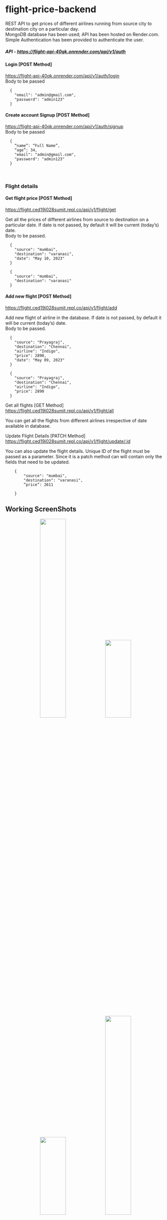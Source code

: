 # flight-price-backend

REST API to get prices of different airlines running from source city to destination city on a particular day.<br>
MongoDB database has been used; API has been hosted on Render.com.<br>
Simple Authentication has been provided to authenticate the user.<br>
##### API - <a href="https://flight-api-40qk.onrender.com/api/v1/auth"> https://flight-api-40qk.onrender.com/api/v1/auth </a> <br>

#### Login [POST Method]
<a href="https://flight-api-40qk.onrender.com/api/v1/auth/login"> https://flight-api-40qk.onrender.com/api/v1/auth/login </a> 
<br>
Body to be passed 
```
  {
    "email": "admin@gmail.com",
    "password": "admin123"
  }
```

#### Create account Signup [POST Method]
<a href="https://flight-api-40qk.onrender.com/api/v1/auth/signup"> https://flight-api-40qk.onrender.com/api/v1/auth/signup </a> <br>
Body to be passed
```
  {
    “name”: “Full Name”,
    “age”: 34,
    "email": "admin@gmail.com",
    "password": "admin123"
  }
```
 

### Flight details
#### Get flight price [POST Method]
<a href="https://flight.ced19i028sumit.repl.co/api/v1/flight/get"> https://flight.ced19i028sumit.repl.co/api/v1/flight/get</a> <br>

Get all the prices of different airlines from source to destination on a particular date. If date is not passed, by default it will be current (today’s) date.<br>
Body to be passed.

```
  {
    "source": "mumbai",
    "destination": "varanasi",
    "date": "May 10, 2023"
  }
```

```
  {
    "source": "mumbai",
    "destination": "varanasi"
  }
```


#### Add new flight [POST Method]
<a href="https://flight.ced19i028sumit.repl.co/api/v1/flight/add"> https://flight.ced19i028sumit.repl.co/api/v1/flight/add</a> <br>

Add new flight of airline in the database. If date is not passed, by default it will be current (today’s) date. <br>
Body to be passed.

```
  {
    "source": "Prayagraj",
    "destination": "Chennai",
    "airline": "Indigo",
    "price": 2890,
    "date": "May 09, 2023"
  }
```

```
  {
    "source": "Prayagraj",
    "destination": "Chennai",
    "airline": "Indigo",
    "price": 2890
  }
```

Get all flights [GET Method]
<a href=”https://flight.ced19i028sumit.repl.co/api/v1/flight/all”> https://flight.ced19i028sumit.repl.co/api/v1/flight/all</a>

You can get all the flights from different airlines irrespective of date available in database.


Update Flight Details [PATCH Method]
<a href=”https://flight.ced19i028sumit.repl.co/api/v1/flight/update/:id”> https://flight.ced19i028sumit.repl.co/api/v1/flight/update/:id </a>

You can also update the flight details.
Unique ID of the flight must be passed as a parameter. Since it is a patch method can will contain only the fields that need to be updated.



```
	{
		"source": "mumbai",
   		"destination": "varanasi",
		“price”: 2611

	}
```


## Working ScreenShots

<center> 
  <div>
      <img src="https://github.com/dxsumit/flight-price-backend/assets/58907200/30764472-f2a4-4a8c-8854-a94942143d4b" width=40% height=40%>
      <img src="https://github.com/dxsumit/flight-price-backend/assets/58907200/64bc5c36-bc66-41ef-ae1a-5f788ff5954b" width=40% height=25%>
      <img src="https://github.com/dxsumit/flight-price-backend/assets/58907200/1c7187fa-0882-4c2b-8620-bc859311eed4" width=40% height=25%> 
      <img src="https://github.com/dxsumit/flight-price-backend/assets/58907200/bcbed613-ebd7-410f-9b9c-d200446b0550" width=40% height=40%>
  </div>

</center>

